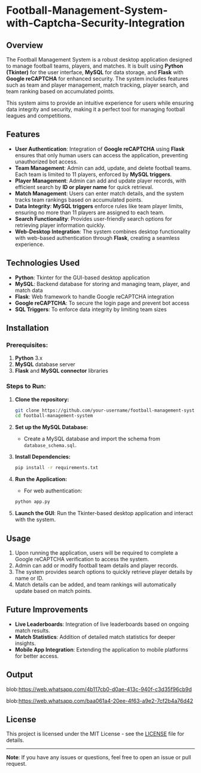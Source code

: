 # Football-Management-System-with-Captcha-Security-Integration

## Overview
The Football Management System is a robust desktop application designed to manage football teams, players, and matches. It is built using **Python (Tkinter)** for the user interface, **MySQL** for data storage, and **Flask** with **Google reCAPTCHA** for enhanced security. The system includes features such as team and player management, match tracking, player search, and team ranking based on accumulated points.

This system aims to provide an intuitive experience for users while ensuring data integrity and security, making it a perfect tool for managing football leagues and competitions.

## Features

- **User Authentication**: Integration of **Google reCAPTCHA** using **Flask** ensures that only human users can access the application, preventing unauthorized bot access.
- **Team Management**: Admin can add, update, and delete football teams. Each team is limited to 11 players, enforced by **MySQL triggers**.
- **Player Management**: Admin can add and update player records, with efficient search by **ID or player name** for quick retrieval.
- **Match Management**: Users can enter match details, and the system tracks team rankings based on accumulated points.
- **Data Integrity**: **MySQL triggers** enforce rules like team player limits, ensuring no more than 11 players are assigned to each team.
- **Search Functionality**: Provides user-friendly search options for retrieving player information quickly.
- **Web-Desktop Integration**: The system combines desktop functionality with web-based authentication through **Flask**, creating a seamless experience.

## Technologies Used
- **Python**: Tkinter for the GUI-based desktop application
- **MySQL**: Backend database for storing and managing team, player, and match data
- **Flask**: Web framework to handle Google reCAPTCHA integration
- **Google reCAPTCHA**: To secure the login page and prevent bot access
- **SQL Triggers**: To enforce data integrity by limiting team sizes

## Installation

### Prerequisites:
1. **Python** 3.x
2. **MySQL** database server
3. **Flask** and **MySQL connector** libraries

### Steps to Run:

1. **Clone the repository:**
    ```bash
    git clone https://github.com/your-username/football-management-system.git
    cd football-management-system
    ```

2. **Set up the MySQL Database:**
    - Create a MySQL database and import the schema from `database_schema.sql`.

3. **Install Dependencies:**
    ```bash
    pip install -r requirements.txt
    ```

4. **Run the Application:**
    - For web authentication:
    ```bash
    python app.py
    ```

5. **Launch the GUI**: Run the Tkinter-based desktop application and interact with the system.

## Usage

1. Upon running the application, users will be required to complete a Google reCAPTCHA verification to access the system.
2. Admin can add or modify football team details and player records.
3. The system provides search options to quickly retrieve player details by name or ID.
4. Match details can be added, and team rankings will automatically update based on match points.

## Future Improvements

- **Live Leaderboards**: Integration of live leaderboards based on ongoing match results.
- **Match Statistics**: Addition of detailed match statistics for deeper insights.
- **Mobile App Integration**: Extending the application to mobile platforms for better access.

## Output

blob:https://web.whatsapp.com/4b117cb0-d0ae-413c-940f-c3d35f96cb9d

blob:https://web.whatsapp.com/baa061a4-20ee-4f63-a9e2-7cf2b4a76d42



## License

This project is licensed under the MIT License - see the [LICENSE](LICENSE) file for details.

---

**Note**: If you have any issues or questions, feel free to open an issue or pull request.
